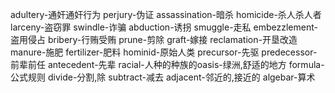 adultery-通奸通奸行为
perjury-伪证
assassination-暗杀
homicide-杀人杀人者
larceny-盗窃罪
swindle-诈骗
abduction-诱拐
smuggle-走私
embezzlement-盗用侵占
bribery-行贿受贿
prune-剪除
graft-嫁接
reclamation-开垦改造
manure-施肥
fertilizer-肥料
hominid-原始人类
precursor-先驱
predecessor-前辈前任
antecedent-先辈
racial-人种的种族的oasis-绿洲,舒适的地方 formula-公式规则 divide-分割,除 subtract-减去 adjacent-邻近的,接近的 algebar-算术
